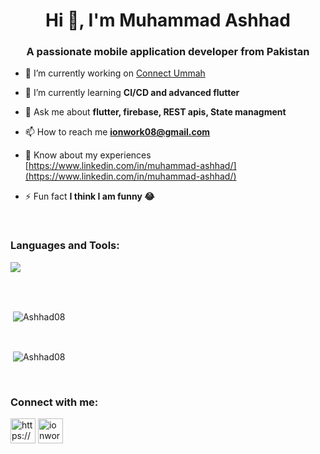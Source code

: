 <h1 align="center">Hi 👋, I'm Muhammad Ashhad</h1>
<h3 align="center">A passionate mobile application developer from Pakistan</h3>


- 🔭 I’m currently working on [Connect Ummah](https://play.google.com/store/apps/details?id=com.connectummah.connect_ummah)

- 🌱 I’m currently learning **CI/CD and advanced flutter**

- 💬 Ask me about **flutter, firebase, REST apis, State managment**

- 📫 How to reach me **ionwork08@gmail.com**

- 📄 Know about my experiences [https://www.linkedin.com/in/muhammad-ashhad/](https://www.linkedin.com/in/muhammad-ashhad/)

- ⚡ Fun fact **I think I am funny 😂**
</br>
<h3 align="left">Languages and Tools:</h3>
<p><a href="https://skillicons.dev/icons?i=flutter,androidstudio,dart,figma,firebase,github,githubactions,linkedin,postgres,postman&stackoverflow" target="blank"><img align="center" src="https://skillicons.dev/icons?i=flutter,androidstudio,dart,figma,firebase,github,githubactions,linkedin,postgres,postman&stackoverflow"/></a></p>
</br>
</br>
<p>&nbsp;<img align="center" src="https://github-readme-stats.vercel.app/api?username=Ashhad08&show_icons=true&locale=en" alt="Ashhad08" /></p>
</br>
<p>&nbsp;<img align="center" src="https://github-readme-stats.vercel.app/api/top-langs/?username=Ashhad08" alt="Ashhad08" /></p>
</br>
<h3 align="left">Connect with me:</h3>
<p align="left">
<a href="https://www.linkedin.com/in/muhammad-ashhad/" target="blank"><img align="center" src="https://img.icons8.com/fluent/96/000000/linkedin.png" alt="https://www.linkedin.com/in/muhammad-ashhad/" height="40" width="40" /></a>
<a href="ionwork08@gmail.com" target="blank"><img align="center" src="https://skillicons.dev/icons?i=gmail" alt="ionwork08@gmail.com" height="40" width="40" /></a>
